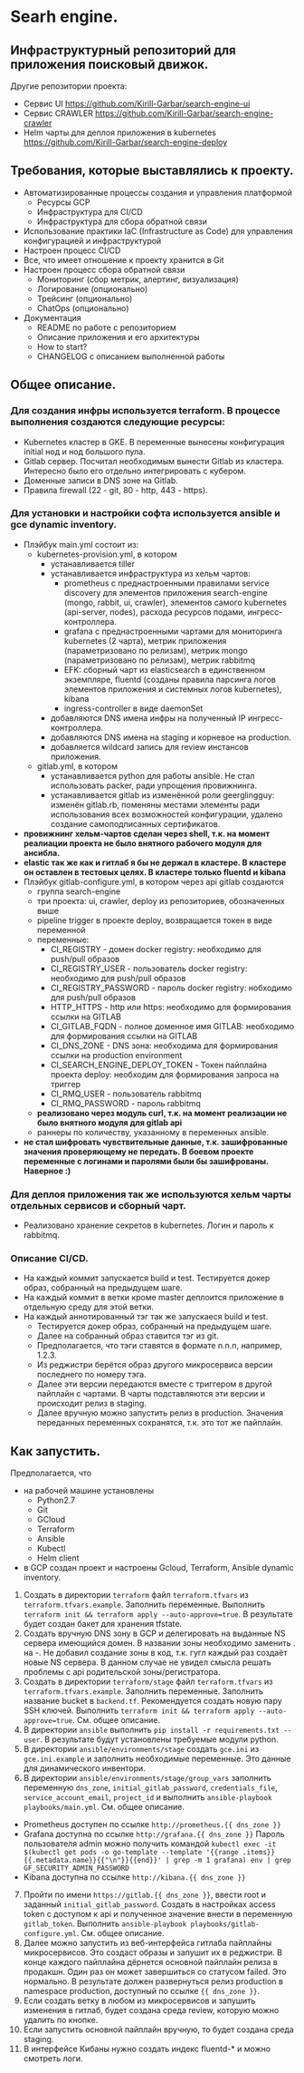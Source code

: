 # Searh engine.

## Инфраструктурный репозиторий для приложения поисковый движок.
Другие репозитории проекта:
- Сервис UI https://github.com/Kirill-Garbar/search-engine-ui
- Сервис CRAWLER https://github.com/Kirill-Garbar/search-engine-crawler
- Helm чарты для деплоя приложения в kubernetes https://github.com/Kirill-Garbar/search-engine-deploy

## Требования, которые выставлялись к проекту.
- Автоматизированные процессы создания и управления
платформой
  - Ресурсы GCP
  - Инфраструктура для CI/CD
  - Инфраструктура для сбора обратной связи
- Использование практики IaC (Infrastructure as Code) для
управления конфигурацией и инфраструктурой
- Настроен процесс CI/CD
- Все, что имеет отношение к проекту хранится в Git
- Настроен процесс сбора обратной связи
  - Мониторинг (сбор метрик, алертинг, визуализация)
  - Логирование (опционально)
  - Трейсинг (опционально)
  - ChatOps (опционально)
- Документация
  - README по работе с репозиторием
  - Описание приложения и его архитектуры
  - How to start?
  - CHANGELOG с описанием выполненной работы

## Общее описание.
### Для создания инфры используется terraform. В процессе выполнения создаются следующие ресурсы:
- Kubernetes кластер в GKE. В переменные вынесены конфигурация initial нод и нод большого пула.
- Gitlab сервер. Посчитал необходимым вынести Gitlab из кластера. Интересно было его отдельно интегрировать с кубером.
- Доменные записи в DNS зоне на Gitlab.
- Правила firewall (22 - git, 80 - http, 443 - https).

### Для установки и настройки софта используется ansible и gce dynamic inventory. 
- Плэйбук main.yml состоит из:
  - kubernetes-provision.yml, в котором
    - устанавливается tiller
    - устанавливается инфраструктура из хельм чартов:
      - prometheus с преднастроенными правилами service discovery для элементов приложения search-engine (mongo, rabbit, ui, crawler), элементов самого kubernetes (api-server, nodes), расхода ресурсов подами, ингресс-контроллера.
      - grafana с преднастроенными чартами для мониторинга kubernetes (2 чарта), метрик приложения (параметризовано по релизам), метрик mongo (параметризовано по релизам), метрик rabbitmq
      - EFK: сборный чарт из elasticsearch в единственном экземпляре, fluentd (созданы правила парсинга логов элементов приложения и системных логов kubernetes), kibana
      - ingress-controller в виде daemonSet
    - добавляются DNS имена инфры на полученный IP ингресс-контроллера.
    - добавляются DNS имена на staging и корневое на production.
    - добавляется wildcard запись для review инстансов приложения.
  - gitlab.yml, в котором
    - устанавливается python для работы ansible. Не стал использовать packer, ради упрощения провижнинга.
    - устанавливается gitlab из изменённой роли geerglingguy: изменён gitlab.rb, поменяны местами элементы ради использования всех возможностей конфигурации, удалено создание самоподписанных сертификатов.
 - **провижнинг хельм-чартов сделан через shell, т.к. на момент реалиации проекта не было внятного рабочего модуля для ансибла.**
 - **elastic так же как и гитлаб я бы не держал в кластере. В кластере он оставлен в тестовых целях. В кластере только fluentd и kibana**
- Плэйбук gitlab-configure.yml, в котором через api gitlab создаются
  - группа search-engine
  - три проекта: ui, crawler, deploy из репозиториев, обозначенных выше
  - pipeline trigger в проекте deploy, возвращается токен в виде переменной
  - переменные:
    - CI_REGISTRY - домен docker registry: необходимо для push/pull образов
    - CI_REGISTRY_USER - пользователь docker registry: необходимо для push/pull образов
    - CI_REGISTRY_PASSWORD - пароль docker registry: нобходимо для push/pull образов
    - HTTP_HTTPS - http или https: необходимо для формирования ссылки на GITLAB
    - CI_GITLAB_FQDN - полное доменное имя GITLAB: необходимо для формирования ссылки на GITLAB
    - CI_DNS_ZONE - DNS зона: необходима для формирования ссылки на production environment
    - CI_SEARCH_ENGINE_DEPLOY_TOKEN - Токен пайплайна проекта deploy: необходим для формирования запроса на триггер
    - CI_RMQ_USER - пользователь rabbitmq
    - CI_RMQ_PASSWORD - пароль rabbitmq
  - **реализовано через модуль curl, т.к. на момент реализации не было внятного модуля для gitlab api**
  - раннеры по количеству, указанному в переменных ansible.
- **не стал шифровать чувствительные данные, т.к. зашифрованные значения проверяющему не передать. В боевом проекте переменные с логинами и паролями были бы зашифрованы. Наверное :)**

### Для деплоя приложения так же используются хельм чарты отдельных сервисов и сборный чарт.
- Реализовано хранение секретов в kubernetes. Логин и пароль к rabbitmq.

### Описание CI/CD.
- На каждый коммит запускается build и test. Тестируется докер образ, собранный на предыдущем шаге.
- На каждый коммит в ветки кроме master деплоится приложение в отдельную среду для этой ветки.
- На каждый аннотированный тэг так же запускаеся build и test.
    - Тестируется докер образ, собранный на предыдущем шаге.
    - Далее на собранный образ ставится тэг из git.
    - Предполагается, что тэги ставятся в формате n.n.n, например, 1.2.3.
    - Из реджистри берётся образ другого микросервиса версии последнего по номеру тэга.
    - Далее эти версии передаются вместе с триггером в другой пайплайн с чартами. В чарты подставляются эти версии и происходит релиз в staging.
    - Далее вручную можно запустить релиз в production. Значения переданных переменных сохранятся, т.к. это тот же пайплайн.


## Как запустить.
Предполагается, что
  - на рабочей машине установлены
    - Python2.7
    - Git
    - GCloud
    - Terraform
    - Ansible
    - Kubectl
    - Helm client
  - в GCP создан проект и настроены Gcloud, Terraform, Ansible dynamic inventory.

1. Создать в директории `terraform` файл `terraform.tfvars` из `terraform.tfvars.example`. Заполнить переменные. Выполнить `terraform init && terraform apply --auto-approve=true`. В результате будет создан бакет для хранения tfstate.
2. Создать вручную DNS зону в GCP и делегировать на выданные NS сервера имеющийся домен. В названии зоны необходимо заменить . на -. Не добавил создание зоны в код, т.к. гугл каждый раз создаёт новые NS сервера. В данном случае не увидел смысла решать проблемы с api родительской зоны/регистратора.
3. Создать в директории `terraform/stage` файл `terraform.tfvars` из `terraform.tfvars.example`. Заполнить переменные. Заполнить название bucket в `backend.tf`. Рекомендуется создать новую пару SSH ключей. Выполнить `terraform init && terraform apply --auto-approve=true`. См. общее описание.
4. В директории `ansible` выполнить `pip install -r requirements.txt --user`. В результате будут установлены требуемые модули python.
5. В директории `ansible/environments/stage` создать `gce.ini` из `gce.ini.example` и заполнить необходимые переменные. Это данные для динамического инвентори.
6. В директории `ansible/environments/stage/group_vars` заполнить переменную `dns_zone`, `initial_gitlab_password`, `credentials_file`, `service_account_email`, `project_id` и выполнить `ansible-playbook playbooks/main.yml`. См. общее описание.
  - Prometheus доступен по ссылке `http://prometheus.{{ dns_zone }}`
  - Grafana доступна по ссылке `http://grafana.{{ dns_zone }}`
Пароль пользователя admin можно получить командой
```kubectl exec -it $(kubectl get pods -o go-template --template '{{range .items}}{{.metadata.name}}{{"\n"}}{{end}}' | grep -m 1 grafana) env | grep GF_SECURITY_ADMIN_PASSWORD```
  - Kibana доступна по ссылке `http://kibana.{{ dns_zone }}`
7. Пройти по имени `https://gitlab.{{ dns_zone }}`, ввести root и заданный `initial_gitlab_password`. Создать в настройках access token с доступом к api и полученное значение внести в переменную `gitlab_token`. Выполнить `ansible-playbook playbooks/gitlab-configure.yml`. См. общее описание.
8. Далее можно запустить из веб-интерфейса гитлаба пайплайны микросервисов. Это создаст образы и запушит их в реджистри. В конце каждого пайплайна дёрнется основной пайплайн релиза в продакшн. Один раз он может завершиться со статусом failed. Это нормально. В результате должен развернуться релиз production в namespace production, доступный по ссылке `{{ dns_zone }}`.
9. Если создать ветку в любом из микросервисов и запушить изменения в гитлаб, будет создана среда review, которую можно удалить по кнопке.
10. Если запустить основной пайплайн вручную, то будет создана среда staging.
11. В интерфейсе Кибаны нужно создать индекс fluentd-* и можно смотреть логи.
